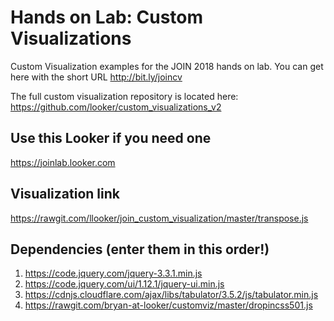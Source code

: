 # Hands on Lab: Custom Visualizations
Custom Visualization examples for the JOIN 2018 hands on lab. You can get here with the short URL http://bit.ly/joincv

The full custom visualization repository is located here: https://github.com/looker/custom_visualizations_v2


## Use this Looker if you need one
https://joinlab.looker.com

## Visualization link
https://rawgit.com/llooker/join_custom_visualization/master/transpose.js


## Dependencies (enter them in this order!)

1. https://code.jquery.com/jquery-3.3.1.min.js
1. https://code.jquery.com/ui/1.12.1/jquery-ui.min.js
1. https://cdnjs.cloudflare.com/ajax/libs/tabulator/3.5.2/js/tabulator.min.js
1. https://rawgit.com/bryan-at-looker/customviz/master/dropincss501.js
